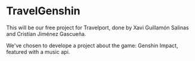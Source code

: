 # TravelGenshin

This will be our free project for Travelport, done by Xavi Guillamón Salinas and Cristian Jiménez Gascueña.

We've chosen to develope a project about the game: Genshin Impact, featured with a music api.